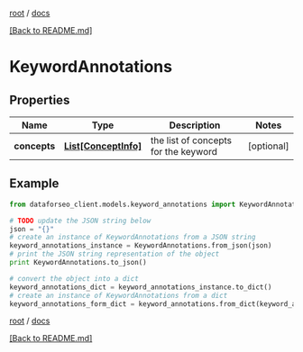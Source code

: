 [root](./../ "root") / [docs](./ "docs")

[[Back to README.md]](./../README.md "[Back to README.md]")

# KeywordAnnotations

## Properties

Name | Type | Description | Notes
------------ | ------------- | ------------- | -------------
**concepts** | [**List[ConceptInfo]**](ConceptInfo.md) | the list of concepts for the keyword | [optional]

## Example

```python
from dataforseo_client.models.keyword_annotations import KeywordAnnotations

# TODO update the JSON string below
json = "{}"
# create an instance of KeywordAnnotations from a JSON string
keyword_annotations_instance = KeywordAnnotations.from_json(json)
# print the JSON string representation of the object
print KeywordAnnotations.to_json()

# convert the object into a dict
keyword_annotations_dict = keyword_annotations_instance.to_dict()
# create an instance of KeywordAnnotations from a dict
keyword_annotations_form_dict = keyword_annotations.from_dict(keyword_annotations_dict)
```

  

[root](./../ "root") / [docs](./ "docs")

[[Back to README.md]](./../README.md "[Back to README.md]")